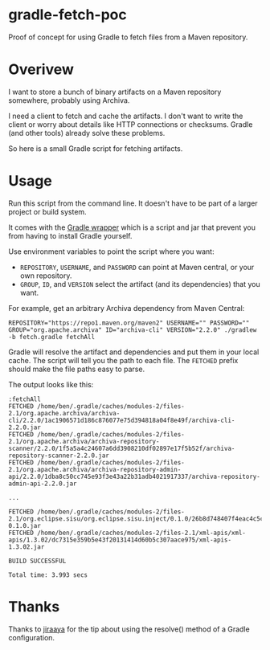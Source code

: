 # gradle-fetch-poc
Proof of concept for using Gradle to fetch files from a Maven repository.

# Overivew
I want to store a bunch of binary artifacts on a Maven repository somewhere, probably using Archiva.

I need a client to fetch and cache the artifacts.  I don't want to write the client or worry about details like HTTP connections or checksums.  Gradle (and other tools) already solve these problems.

So here is a small Gradle script for fetching artifacts.

# Usage
Run this script from the command line.  It doesn't have to be part of a larger project or build system.

It comes with the [Gradle wrapper](https://docs.gradle.org/current/userguide/gradle_wrapper.html) which is a script and jar that prevent you from having to install Gradle yourself.

Use environment variables to point the script where you want:
  * `REPOSITORY`, `USERNAME`, and `PASSWORD` can point at Maven central, or your own repository.
  * `GROUP`, `ID`, and `VERSION` select the artifact (and its dependencies) that you want. 

For example, get an arbitrary Archiva dependency from Maven Central:
```
REPOSITORY="https://repo1.maven.org/maven2" USERNAME="" PASSWORD="" GROUP="org.apache.archiva" ID="archiva-cli" VERSION="2.2.0" ./gradlew -b fetch.gradle fetchAll
```

Gradle will resolve the artifact and dependencies and put them in your local cache.  The script will tell you the path to each file.  The `FETCHED` prefix should make the file paths easy to parse.

The output looks like this:
```
:fetchAll
FETCHED /home/ben/.gradle/caches/modules-2/files-2.1/org.apache.archiva/archiva-cli/2.2.0/1ac1906571d186c876077e75d394818a04f8e49f/archiva-cli-2.2.0.jar
FETCHED /home/ben/.gradle/caches/modules-2/files-2.1/org.apache.archiva/archiva-repository-scanner/2.2.0/1f5a5a4c24607a6dd3908210df02897e17f5b52f/archiva-repository-scanner-2.2.0.jar
FETCHED /home/ben/.gradle/caches/modules-2/files-2.1/org.apache.archiva/archiva-repository-admin-api/2.2.0/1dba8c50cc745e93f3e43a22b31adb4021917337/archiva-repository-admin-api-2.2.0.jar

...

FETCHED /home/ben/.gradle/caches/modules-2/files-2.1/org.eclipse.sisu/org.eclipse.sisu.inject/0.1.0/26b8d748407f4eac4c5cee33836afd8d5c5286d5/org.eclipse.sisu.inject-0.1.0.jar
FETCHED /home/ben/.gradle/caches/modules-2/files-2.1/xml-apis/xml-apis/1.3.02/dc7315e359b5e43f20131414d60b5c307aace975/xml-apis-1.3.02.jar

BUILD SUCCESSFUL

Total time: 3.993 secs
```

# Thanks
Thanks to [jiraaya](https://jiraaya.wordpress.com/2014/06/05/download-non-jar-dependency-in-gradle/) for the tip about using the resolve() method of a Gradle configuration.
